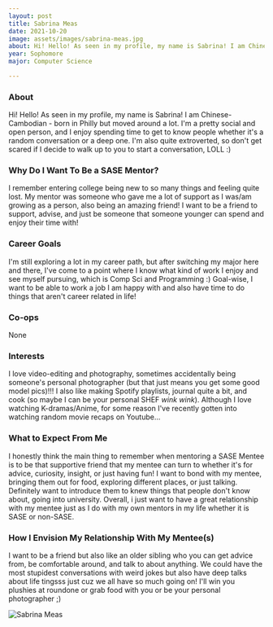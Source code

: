 ```yaml
---
layout: post
title: Sabrina Meas 
date: 2021-10-20
image: assets/images/sabrina-meas.jpg
about: Hi! Hello! As seen in my profile, my name is Sabrina! I am Chinese-Cambodian - born in Philly but moved around a lot. I'm a pretty social and open person, and I enjoy spending time to get to know people whether it's a random conversation or a deep one. I'm also quite extroverted, so don't get scared if I decide to walk up to you to start a conversation, LOLL :) 
year: Sophomore
major: Computer Science

---
```


### About

Hi! Hello! As seen in my profile, my name is Sabrina! I am Chinese-Cambodian - born in Philly but moved around a lot. I'm a pretty social and open person, and I enjoy spending time to get to know people whether it's a random conversation or a deep one. I'm also quite extroverted, so don't get scared if I decide to walk up to you to start a conversation, LOLL :) 

### Why Do I Want To Be a SASE Mentor?

I remember entering college being new to so many things and feeling quite lost. My mentor was someone who gave me a lot of support as I was/am growing as a person, also being an amazing friend! I want to be a friend to support, advise, and just be someone that someone younger can spend and enjoy their time with!

### Career Goals

I'm still exploring a lot in my career path, but after switching my major here and there, I've come to a point where I know what kind of work I enjoy and see myself pursuing, which is Comp Sci and Programming :) Goal-wise, I want to be able to work a job I am happy with and also have time to do things that aren't career related in life!

### Co-ops

None

### Interests

I love video-editing and photography, sometimes accidentally being someone's personal photographer (but that just means you get some good model pics)!!! I also like making Spotify playlists, journal quite a bit, and cook (so maybe I can be your personal SHEF *wink* *wink*). Although I love watching K-dramas/Anime, for some reason I've recently gotten into watching random movie recaps on Youtube...

### What to Expect From Me

I honestly think the main thing to remember when mentoring a SASE Mentee is to be that supportive friend that my mentee can turn to whether it's for advice, curiosity, insight, or just having fun! I want to bond with my mentee, bringing them out for food, exploring different places, or just talking. Definitely want to introduce them to knew things that people don't know about, going into university. Overall, i just want to have a great relationship with my mentee just as I do with my own mentors in my life whether it is SASE or non-SASE.

### How I Envision My Relationship With My Mentee(s) 

I want to be a friend but also like an older sibling who you can get advice from, be comfortable around, and talk to about anything. We could have the most stupidest conversations with weird jokes but also have deep talks about life tingsss just cuz we all have so much going on! I'll win you plushies at roundone or grab food with you or be your personal photographer ;)

<div class="text-center my-5">
    <img src="{ "assets/images/sabrina-meas.jpg" | absolute_url }" alt="Sabrina Meas" class="rounded post-img" />
</div>
